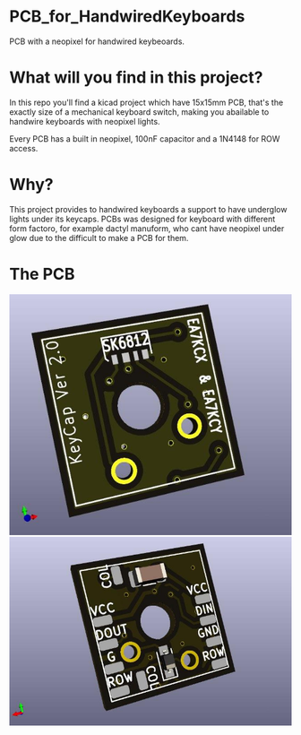 # PCB_for_HandwiredKeyboards
PCB with a neopixel for handwired keybeoards.

# What will you find in this project?
In this repo you'll find a kicad project which have 15x15mm PCB, that's the exactly size of a mechanical keyboard switch, making you abailable to handwire keyboards with neopixel lights.

Every PCB has a built in neopixel, 100nF capacitor and a 1N4148 for ROW access.

# Why?

This project provides to handwired keyboards a support to have underglow lights under its keycaps.
PCBs was designed for keyboard with different form factoro, for example dactyl manuform, who cant have neopixel under glow 
due to the difficult to make a PCB for them.

# The PCB 

![Front](https://github.com/PitBarber/PCB_for_HandwiredKeyboards/blob/main/images/Front_PCB.jpg) ![Back](https://github.com/PitBarber/PCB_for_HandwiredKeyboards/blob/main/images/Back_PCB.jpg)

